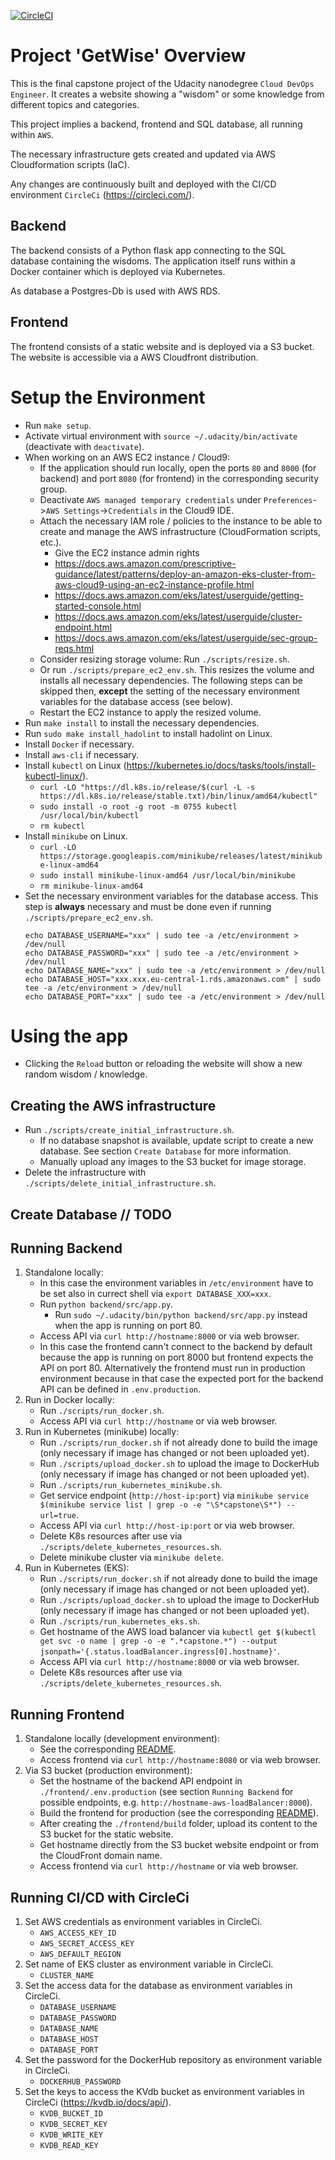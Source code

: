 [![CircleCI](https://circleci.com/gh/der-jd/udacity-cloud-devops-engineer-capstone-project/tree/main.svg?style=shield)](https://circleci.com/gh/der-jd/udacity-cloud-devops-engineer-capstone-project/tree/main)

# Project 'GetWise' Overview

This is the final capstone project of the Udacity nanodegree `Cloud DevOps Engineer`.
It creates a website showing a "wisdom" or some knowledge from different topics and categories.

This project implies a backend, frontend and SQL database, all running within `AWS`.

The necessary infrastructure gets created and updated via AWS Cloudformation scripts (IaC).

Any changes are continuously built and deployed with the CI/CD environment `CircleCi` (https://circleci.com/).

## Backend
The backend consists of a Python flask app connecting to the SQL database containing the wisdoms. The application itself runs within a Docker container which is deployed via Kubernetes.

As database a Postgres-Db is used with AWS RDS.

## Frontend
The frontend consists of a static website and is deployed via a S3 bucket.
The website is accessible via a AWS Cloudfront distribution.


# Setup the Environment

* Run `make setup`.
* Activate virtual environment with `source ~/.udacity/bin/activate` (deactivate with `deactivate`).
* When working on an AWS EC2 instance / Cloud9:
    * If the application should run locally, open the ports `80` and `8000` (for backend) and port `8080` (for frontend) in the corresponding security group.
    * Deactivate `AWS managed temporary credentials` under `Preferences`->`AWS Settings`->`Credentials` in the Cloud9 IDE.
    * Attach the necessary IAM role / policies to the instance to be able to create and manage the AWS infrastructure (CloudFormation scripts, etc.).
        * Give the EC2 instance admin rights
        * https://docs.aws.amazon.com/prescriptive-guidance/latest/patterns/deploy-an-amazon-eks-cluster-from-aws-cloud9-using-an-ec2-instance-profile.html
        * https://docs.aws.amazon.com/eks/latest/userguide/getting-started-console.html
        * https://docs.aws.amazon.com/eks/latest/userguide/cluster-endpoint.html
        * https://docs.aws.amazon.com/eks/latest/userguide/sec-group-reqs.html
    * Consider resizing storage volume: Run `./scripts/resize.sh`.
    * Or run `./scripts/prepare_ec2_env.sh`.
      This resizes the volume and installs all necessary dependencies.
      The following steps can be skipped then, **except** the setting of the necessary environment variables for the database access (see below).
    * Restart the EC2 instance to apply the resized volume.
* Run `make install` to install the necessary dependencies.
* Run `sudo make install_hadolint` to install hadolint on Linux.
* Install `Docker` if necessary.
* Install `aws-cli` if necessary.
* Install `kubectl` on Linux (https://kubernetes.io/docs/tasks/tools/install-kubectl-linux/).
    * `curl -LO "https://dl.k8s.io/release/$(curl -L -s https://dl.k8s.io/release/stable.txt)/bin/linux/amd64/kubectl"`
    * `sudo install -o root -g root -m 0755 kubectl /usr/local/bin/kubectl`
    * `rm kubectl`
* Install `minikube` on Linux.
    * `curl -LO https://storage.googleapis.com/minikube/releases/latest/minikube-linux-amd64`
    * `sudo install minikube-linux-amd64 /usr/local/bin/minikube`
    * `rm minikube-linux-amd64`
* Set the necessary environment variables for the database access. This step is **always** necessary and must be done even if running `./scripts/prepare_ec2_env.sh`.
    ```
    echo DATABASE_USERNAME="xxx" | sudo tee -a /etc/environment > /dev/null
    echo DATABASE_PASSWORD="xxx" | sudo tee -a /etc/environment > /dev/null
    echo DATABASE_NAME="xxx" | sudo tee -a /etc/environment > /dev/null
    echo DATABASE_HOST="xxx.xxx.eu-central-1.rds.amazonaws.com" | sudo tee -a /etc/environment > /dev/null
    echo DATABASE_PORT="xxx" | sudo tee -a /etc/environment > /dev/null
    ```

# Using the app

* Clicking the `Reload` button or reloading the website will show a new random wisdom / knowledge.

## Creating the AWS infrastructure
* Run `./scripts/create_initial_infrastructure.sh`.
    * If no database snapshot is available, update script to create a new database. See section `Create Database` for more information.
    * Manually upload any images to the S3 bucket for image storage.
* Delete the infrastructure with `./scripts/delete_initial_infrastructure.sh`.

## Create Database // TODO

## Running Backend
1. Standalone locally:
    * In this case the environment variables in `/etc/environment` have to be set also in currect shell via `export DATABASE_XXX=xxx`.
    * Run `python backend/src/app.py`.    
        * Run `sudo ~/.udacity/bin/python backend/src/app.py` instead when the app is running on port 80.
    * Access API via `curl http://hostname:8000` or via web browser.
    * In this case the frontend cann't connect to the backend by default because the app is running on port 8000 but frontend expects the API on port 80.
      Alternatively the frontend must run in production environment because in that case the expected port for the backend API can be defined in `.env.production`.
2. Run in Docker locally:
    * Run `./scripts/run_docker.sh`.
    * Access API via `curl http://hostname` or via web browser.
3. Run in Kubernetes (minikube) locally:
    * Run `./scripts/run_docker.sh` if not already done to build the image (only necessary if image has changed or not been uploaded yet).
    * Run `./scripts/upload_docker.sh` to upload the image to DockerHub (only necessary if image has changed or not been uploaded yet).
    * Run `./scripts/run_kubernetes_minikube.sh`.
    * Get service endpoint (`http://host-ip:port`) via `minikube service $(minikube service list | grep -o -e "\S*capstone\S*") --url=true`.
    * Access API via `curl http://host-ip:port` or via web browser.
    * Delete K8s resources after use via `./scripts/delete_kubernetes_resources.sh`.
    * Delete minikube cluster via `minikube delete`.
4. Run in Kubernetes (EKS):
    * Run `./scripts/run_docker.sh` if not already done to build the image (only necessary if image has changed or not been uploaded yet).
    * Run `./scripts/upload_docker.sh` to upload the image to DockerHub (only necessary if image has changed or not been uploaded yet).
    * Run `./scripts/run_kubernetes_eks.sh`.
    * Get hostname of the AWS load balancer via `kubectl get $(kubectl get svc -o name | grep -o -e ".*capstone.*") --output jsonpath='{.status.loadBalancer.ingress[0].hostname}'`.
    * Access API via `curl http://hostname:8000` or via web browser.
    * Delete K8s resources after use via `./scripts/delete_kubernetes_resources.sh`.

## Running Frontend
1. Standalone locally (development environment):
    * See the corresponding [README](./frontend/README.md).
    * Access frontend via `curl http://hostname:8080` or via web browser.
2. Via S3 bucket (production environment):
    * Set the hostname of the backend API endpoint in `./frontend/.env.production` (see section `Running Backend` for possible endpoints, e.g. `http://hostname-aws-loadBalancer:8000`).
    * Build the frontend for production (see the corresponding [README](./frontend/README.md)).
    * After creating the `./frontend/build` folder, upload its content to the S3 bucket for the static website.
    * Get hostname directly from the S3 bucket website endpoint or from the CloudFront domain name.
    * Access frontend via `curl http://hostname` or via web browser.

## Running CI/CD with CircleCi
1. Set AWS credentials as environment variables in CircleCi.
    * `AWS_ACCESS_KEY_ID`
    * `AWS_SECRET_ACCESS_KEY`
    * `AWS_DEFAULT_REGION`
2. Set name of EKS cluster as environment variable in CircleCi.
    * `CLUSTER_NAME`
3. Set the access data for the database as environment variables in CircleCi.
    * `DATABASE_USERNAME`
    * `DATABASE_PASSWORD`
    * `DATABASE_NAME`
    * `DATABASE_HOST`
    * `DATABASE_PORT`
4. Set the password for the DockerHub repository as environment variable in CircleCi.
    * `DOCKERHUB_PASSWORD`
5. Set the keys to access the KVdb bucket as environment variables in CircleCi (https://kvdb.io/docs/api/).
    * `KVDB_BUCKET_ID`
    * `KVDB_SECRET_KEY`
    * `KVDB_WRITE_KEY`
    * `KVDB_READ_KEY`
